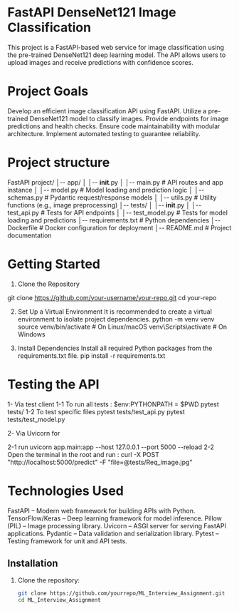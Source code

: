 # FastAPI DenseNet121 Image Classification


This project is a FastAPI-based web service for image classification using the pre-trained DenseNet121 deep learning model. The API allows users to upload images and receive predictions with confidence scores.


# Project Goals
Develop an efficient image classification API using FastAPI.
Utilize a pre-trained DenseNet121 model to classify images.
Provide endpoints for image predictions and health checks.
Ensure code maintainability with modular architecture.
Implement automated testing to guarantee reliability.

# Project structure
FastAPI project/
│-- app/
│   │-- __init__.py
│   │-- main.py               # API routes and app instance
│   │-- model.py              # Model loading and prediction logic
│   │-- schemas.py            # Pydantic request/response models
│   │-- utils.py              # Utility functions (e.g., image preprocessing)
│-- tests/
│   │-- __init__.py
│   │-- test_api.py            # Tests for API endpoints
│   │-- test_model.py          # Tests for model loading and predictions
│-- requirements.txt          # Python dependencies
│-- Dockerfile                # Docker configuration for deployment
│-- README.md                 # Project documentation


# Getting Started

1. Clone the Repository

git clone https://github.com/your-username/your-repo.git
cd your-repo


2. Set Up a Virtual Environment
It is recommended to create a virtual environment to isolate project dependencies.
python -m venv venv
source venv/bin/activate   # On Linux/macOS
venv\Scripts\activate      # On Windows


3. Install Dependencies
Install all required Python packages from the requirements.txt file.
pip install -r requirements.txt


# Testing the API

1- Via test client 
   1-1 To run all tests : 
      $env:PYTHONPATH = $PWD
      pytest tests/
   1-2 To test specific files
      pytest tests/test_api.py
      pytest tests/test_model.py

2- Via Uvicorn for 

   2-1 run 
   uvicorn app.main:app --host 127.0.0.1 --port 5000 --reload
   2-2 Open the terminal in the root and run :
   curl -X POST "http://localhost:5000/predict" -F "file=@tests/Req_image.jpg"


# Technologies Used
FastAPI – Modern web framework for building APIs with Python.
TensorFlow/Keras – Deep learning framework for model inference.
Pillow (PIL) – Image processing library.
Uvicorn – ASGI server for serving FastAPI applications.
Pydantic – Data validation and serialization library.
Pytest – Testing framework for unit and API tests.





## Installation



1. Clone the repository:
   ```bash
   git clone https://github.com/yourrepo/ML_Interview_Assignment.git
   cd ML_Interview_Assignment
